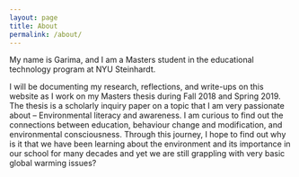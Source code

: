 ```yaml
---
layout: page
title: About
permalink: /about/
---
```

My name is Garima, and I am a Masters student in the educational technology program at NYU Steinhardt.

I will be documenting my research, reflections, and write-ups on this website as I work on my Masters thesis during Fall 2018 and Spring 2019. The thesis is a scholarly inquiry paper on a topic that I am very passionate about – Environmental literacy and awareness. I am curious to find out the connections between education, behaviour change and modification, and environmental consciousness.
Through this journey, I hope to find out why is it that we have been learning about the environment and its importance in our school for many decades and yet we are still grappling with very basic global warming issues?  
